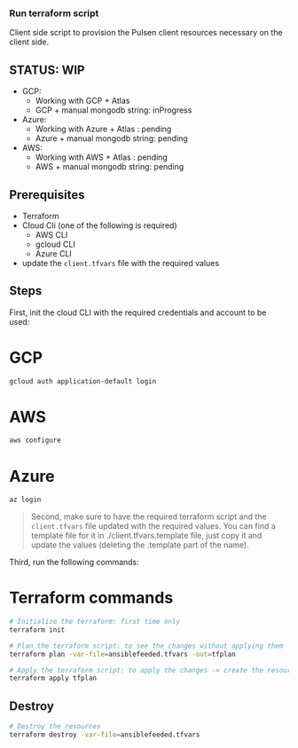 ### Run terraform script

Client side script to provision the Pulsen client resources necessary on the client side.
## STATUS: **WIP**

- GCP:
  - Working with GCP + Atlas
  - GCP + manual mongodb string: inProgress
- Azure:
  - Working with Azure + Atlas : pending
  - Azure + manual mongodb string: pending
- AWS:
  - Working with AWS + Atlas : pending
  - AWS + manual mongodb string: pending
## Prerequisites

- Terraform
- Cloud Cli (one of the following is required)
  - AWS CLI
  - gcloud CLI
  - Azure CLI
- update the `client.tfvars` file with the required values

## Steps

First, init the cloud CLI with the required credentials and account to be used:

# GCP

```bash
gcloud auth application-default login
```

# AWS

```bash
aws configure
```

# Azure

```bash
az login
```

> Second, make sure to have the required terraform script and the `client.tfvars` file updated with the required values. You can find a template file for it in ./client.tfvars.template file, just copy it and update the values (deleting the .template part of the name).

Third, run the following commands:

# Terraform commands

```bash
# Initialize the terraform: first time only
terraform init
```

```bash
# Plan the terraform script: to see the changes without applying them
terraform plan -var-file=ansiblefeeded.tfvars -out=tfplan
```

```bash
# Apply the terraform script: to apply the changes -> create the resources
terraform apply tfplan
```

## Destroy

```bash
# Destroy the resources
terraform destroy -var-file=ansiblefeeded.tfvars
```

